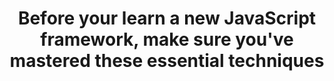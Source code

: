 ---
layout: blog
category: blog
title: Before your learn a new JavaScript framework, make sure you've mastered these essential techniques
extURL: https://www.linkedin.com/pulse/before-your-learn-new-javascript-framework-make-sure-youve-ray
summary: With lower attention spans, it's easy to get distracted by shiny new frameworks like React, AngularJS and others. Before you spend your valuable time on those frameworks, make sure you understand these essential JavaScript techniques.
images:
  hero: "https://cdn.lynda.com/courses/122462_338x600_thumb.jpg"
tags:
- front end developer
- full stack developer
- javascript
- NodeJS
---
